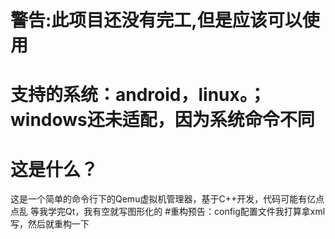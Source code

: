 # 警告:此项目还没有完工,但是应该可以使用
# 支持的系统：android，linux。；windows还未适配，因为系统命令不同
# 这是什么？
这是一个简单的命令行下的Qemu虚拟机管理器，基于C++开发，代码可能有亿点点乱
等我学完Qt，我有空就写图形化的
#重构预告：config配置文件我打算拿xml写，然后就重构一下
